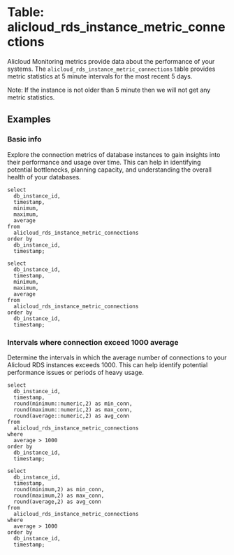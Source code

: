 # Table: alicloud_rds_instance_metric_connections

Alicloud Monitoring metrics provide data about the performance of your systems. The `alicloud_rds_instance_metric_connections` table provides metric statistics at 5 minute intervals for the most recent 5 days.

Note: If the instance is not older than 5 minute then we will not get any metric statistics.

## Examples

### Basic info
Explore the connection metrics of database instances to gain insights into their performance and usage over time. This can help in identifying potential bottlenecks, planning capacity, and understanding the overall health of your databases.

```sql+postgres
select
  db_instance_id,
  timestamp,
  minimum,
  maximum,
  average
from
  alicloud_rds_instance_metric_connections
order by
  db_instance_id,
  timestamp;
```

```sql+sqlite
select
  db_instance_id,
  timestamp,
  minimum,
  maximum,
  average
from
  alicloud_rds_instance_metric_connections
order by
  db_instance_id,
  timestamp;
```

### Intervals where connection exceed 1000 average
Determine the intervals in which the average number of connections to your Alicloud RDS instances exceeds 1000. This can help identify potential performance issues or periods of heavy usage.

```sql+postgres
select
  db_instance_id,
  timestamp,
  round(minimum::numeric,2) as min_conn,
  round(maximum::numeric,2) as max_conn,
  round(average::numeric,2) as avg_conn
from
  alicloud_rds_instance_metric_connections
where
  average > 1000
order by
  db_instance_id,
  timestamp;
```

```sql+sqlite
select
  db_instance_id,
  timestamp,
  round(minimum,2) as min_conn,
  round(maximum,2) as max_conn,
  round(average,2) as avg_conn
from
  alicloud_rds_instance_metric_connections
where
  average > 1000
order by
  db_instance_id,
  timestamp;
```